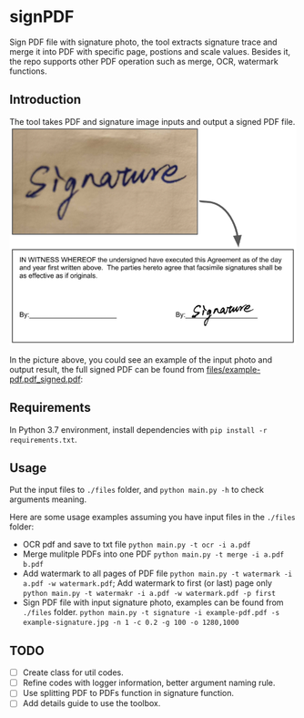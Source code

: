 # signPDF

Sign PDF file with signature photo, the tool extracts signature trace and merge it into PDF with specific page, postions and scale values. Besides it, the repo supports other PDF operation such as merge, OCR, watermark functions.

## Introduction

The tool takes PDF and signature image inputs and output a signed PDF file.
![example result](./resource/introduction.png)

In the picture above, you could see an example of the input photo and output result, the full signed PDF can be found from [files/example-pdf.pdf_signed.pdf](./files/example-pdf.pdf_signed.pdf):


## Requirements
In Python 3.7 environment, install dependencies with `pip install -r requirements.txt`.

## Usage

Put the input files to `./files` folder, and `python main.py -h` to check arguments meaning.

Here are some usage examples assuming you have input files in the `./files` folder:
- OCR pdf and save to txt file
 `python main.py -t ocr -i a.pdf`
- Merge mulitple PDFs into one PDF
 `python main.py -t merge -i a.pdf b.pdf`
- Add watermark to all pages of PDF file
`python main.py -t watermark -i a.pdf -w watermark.pdf`;
  Add watermark to first (or last) page only
`python main.py -t watermakr -i a.pdf -w watermark.pdf -p first`
- Sign PDF file with input signature photo, examples can be found from `./files` folder.
`python main.py -t signature -i example-pdf.pdf -s example-signature.jpg -n 1 -c 0.2 -g 100 -o 1280,1000`

## TODO
- [ ] Create class for util codes.
- [ ] Refine codes with logger information, better argument naming rule.
- [ ] Use splitting PDF to PDFs function in signature function.
- [ ] Add details guide to use the toolbox.